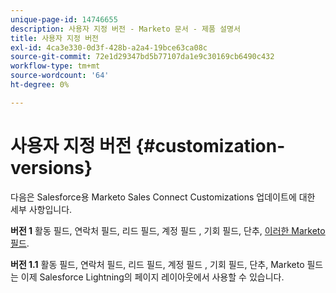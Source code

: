 ```yaml
---
unique-page-id: 14746655
description: 사용자 지정 버전 - Marketo 문서 - 제품 설명서
title: 사용자 지정 버전
exl-id: 4ca3e330-0d3f-428b-a2a4-19bce63ca08c
source-git-commit: 72e1d29347bd5b77107da1e9c30169cb6490c432
workflow-type: tm+mt
source-wordcount: '64'
ht-degree: 0%

---
```


# 사용자 지정 버전 {#customization-versions}

다음은 Salesforce용 Marketo Sales Connect Customizations 업데이트에 대한 세부 사항입니다.

**버전 1**
활동 필드, 연락처 필드, 리드 필드, 계정 필드 , 기회 필드, 단추, [이러한 Marketo 필드](/help/marketo/product-docs/marketo-sales-connect/crm/salesforce-customization/sales-connect-customizations-for-crm.md).

**버전 1.1**
활동 필드, 연락처 필드, 리드 필드, 계정 필드 , 기회 필드, 단추, Marketo 필드는 이제 Salesforce Lightning의 페이지 레이아웃에서 사용할 수 있습니다.
